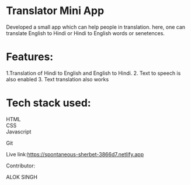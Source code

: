 # Translator Mini App

Developed a small app which can help people in translation. here, one can translate English to Hindi or Hindi to English words or senetences.

# Features:
1.Translation of Hindi to English and English to Hindi.
2. Text to speech is also enabled 3. Text translation also works

# Tech stack used:
   HTML  
   CSS    
   Javascript
   
   Git

Live link:https://spontaneous-sherbet-3866d7.netlify.app


 Contributor:
 
 ALOK SINGH
